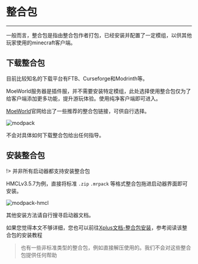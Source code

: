 # 整合包
---
一般而言，整合包是指由整合包作者打包，已经安装并配置了一定模组，以供其他玩家使用的minecraft客户端。

## 下载整合包

目前比较知名的下载平台有FTB、Curseforge和Modrinth等。

MoeWorld服务器是插件服，并不需要安装特定模组，此处选择使用整合包仅为了给客户端添加更多功能，提升游玩体验。使用纯净客户端即可进入。

[MoeWorld](https://project.moeworld.tech/)官网给出了一些推荐的整合包链接，可供自行选择。

![modpack](https://img2.imgtp.com/2024/05/14/LMXRGHWm.png)

不会对具体如何下载整合包给出任何指导。

## 安装整合包

!> 并非所有启动器都支持安装整合包

HMCLv3.5.7为例，直接将标准 `.zip` `.mrpack` 等格式整合包拖进启动器界面即可安装。

![modpack-hmcl](https://img2.imgtp.com/2024/05/14/A1lb9hhd.png)

其他安装方法请自行搜寻启动器文档。

如果您觉得本文不够详细，您也可以前往[Xplus文档-整合包安装](https://wudji.gitbook.io/xplus-series-modpack/faq/installation-guide)，参考阅读该整合包的安装教程

> 也有一些非标准类型的整合包，例如直接解压使用的。我们不会对这些整合包提供任何帮助


